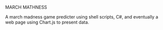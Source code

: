 MARCH MATHNESS

A march madness game predicter using shell scripts, C#, and eventually a web page using Chart.js to present data.
